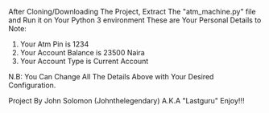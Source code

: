 After Cloning/Downloading The Project, Extract The "atm_machine.py" file and Run it on Your Python 3 environment
These are Your Personal Details to Note:
1. Your Atm Pin is 1234
2. Your Account Balance is 23500 Naira
3. Your Account Type is Current Account

N.B:
You Can Change All The Details Above with Your Desired Configuration.

Project By John Solomon (Johnthelegendary) A.K.A "Lastguru" Enjoy!!!
